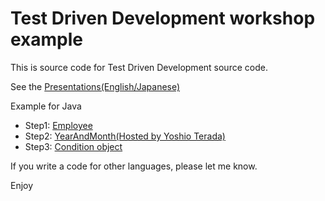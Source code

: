 # Test Driven Development workshop example

This is source code for Test Driven Development source code.

See the [Presentations(English/Japanese)](https://docs.com/ushio-tsuyoshi/6941/test-driven-development)

Example for Java

* Step1: [Employee](https://github.com/TsuyoshiUshio/TDDSamples/tree/master/TDD)
* Step2: [YearAndMonth(Hosted by Yoshio Terada)](https://github.com/yoshioterada/TDD-Sample) 
* Step3: [Condition object](https://github.com/TsuyoshiUshio/TDDSamples/tree/master/Step03)

If you write a code for other languages, please let me know. 

Enjoy
